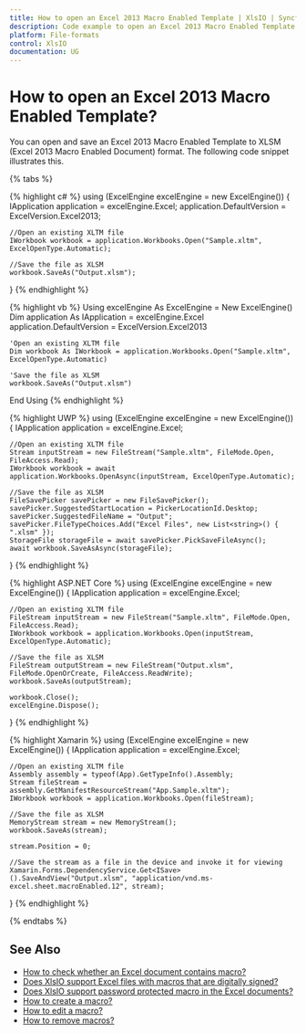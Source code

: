 ```yaml
---
title: How to open an Excel 2013 Macro Enabled Template | XlsIO | Syncfusion
description: Code example to open an Excel 2013 Macro Enabled Template using Syncfusion .NET Excel library (XlsIO).
platform: File-formats
control: XlsIO
documentation: UG
---
```


# How to open an Excel 2013 Macro Enabled Template?

You can open and save an Excel 2013 Macro Enabled Template to XLSM (Excel 2013 Macro Enabled Document) format. The following code snippet illustrates this.

{% tabs %}  

{% highlight c# %}
using (ExcelEngine excelEngine = new ExcelEngine())
{
    IApplication application = excelEngine.Excel;
    application.DefaultVersion = ExcelVersion.Excel2013;

    //Open an existing XLTM file
    IWorkbook workbook = application.Workbooks.Open("Sample.xltm", ExcelOpenType.Automatic);

    //Save the file as XLSM
    workbook.SaveAs("Output.xlsm");
}
{% endhighlight %}

{% highlight vb %}
Using excelEngine As ExcelEngine = New ExcelEngine()
    Dim application As IApplication = excelEngine.Excel
    application.DefaultVersion = ExcelVersion.Excel2013

    'Open an existing XLTM file
    Dim workbook As IWorkbook = application.Workbooks.Open("Sample.xltm", ExcelOpenType.Automatic)

    'Save the file as XLSM
    workbook.SaveAs("Output.xlsm")
End Using
{% endhighlight %}

{% highlight UWP %}
using (ExcelEngine excelEngine = new ExcelEngine())
{
    IApplication application = excelEngine.Excel;
    
    //Open an existing XLTM file
    Stream inputStream = new FileStream("Sample.xltm", FileMode.Open, FileAccess.Read);
    IWorkbook workbook = await application.Workbooks.OpenAsync(inputStream, ExcelOpenType.Automatic);

    //Save the file as XLSM
    FileSavePicker savePicker = new FileSavePicker();
    savePicker.SuggestedStartLocation = PickerLocationId.Desktop;
    savePicker.SuggestedFileName = "Output";
    savePicker.FileTypeChoices.Add("Excel Files", new List<string>() { ".xlsm" });
    StorageFile storageFile = await savePicker.PickSaveFileAsync();
    await workbook.SaveAsAsync(storageFile);
}
{% endhighlight %}

{% highlight ASP.NET Core %}
using (ExcelEngine excelEngine = new ExcelEngine())
{
    IApplication application = excelEngine.Excel;

    //Open an existing XLTM file
    FileStream inputStream = new FileStream("Sample.xltm", FileMode.Open, FileAccess.Read);
    IWorkbook workbook = application.Workbooks.Open(inputStream, ExcelOpenType.Automatic);

    //Save the file as XLSM
    FileStream outputStream = new FileStream("Output.xlsm", FileMode.OpenOrCreate, FileAccess.ReadWrite);
    workbook.SaveAs(outputStream);

    workbook.Close();
    excelEngine.Dispose();
}
{% endhighlight %}

{% highlight Xamarin %}
using (ExcelEngine excelEngine = new ExcelEngine())
{
    IApplication application = excelEngine.Excel;

    //Open an existing XLTM file
    Assembly assembly = typeof(App).GetTypeInfo().Assembly;
    Stream fileStream = assembly.GetManifestResourceStream("App.Sample.xltm");
    IWorkbook workbook = application.Workbooks.Open(fileStream);

    //Save the file as XLSM
    MemoryStream stream = new MemoryStream();
    workbook.SaveAs(stream);

    stream.Position = 0;

    //Save the stream as a file in the device and invoke it for viewing
    Xamarin.Forms.DependencyService.Get<ISave>().SaveAndView("Output.xlsm", "application/vnd.ms-excel.sheet.macroEnabled.12", stream);
}
{% endhighlight %}

  {% endtabs %}  

## See Also

* [How to check whether an Excel document contains macro?](https://help.syncfusion.com/file-formats/xlsio/faqs/how-to-check-whether-an-excel-document-contains-macro)
* [Does XlsIO support Excel files with macros that are digitally signed?](https://help.syncfusion.com/file-formats/xlsio/faqs/does-xlsio-support-excel-files-with-macros-that-are-digitally-signed)
* [Does XlsIO support password protected macro in the Excel documents?](https://help.syncfusion.com/file-formats/xlsio/faqs/does-xlsio-support-password-protected-macro-in-the-excel-documents)
* [How to create a macro?](https://help.syncfusion.com/file-formats/xlsio/working-with-macros#creating-a-macro)
* [How to edit a macro?](https://help.syncfusion.com/file-formats/xlsio/working-with-macros#editing-a-macro)
* [How to remove macros?](https://help.syncfusion.com/file-formats/xlsio/working-with-macros#removing-macros)
